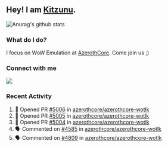 ## Hey! I am [Kitzunu](https://Github.com/Kitzunu).

![Anurag's github stats](https://github-readme-stats.kitzunu.vercel.app/api?username=Kitzunu&show_icons=true)

### What do I do?

I focus on WoW Emulation at [AzerothCore](https://Github.com/AzerothCore). Come join us ;)

### Connect with me
[![](https://img.shields.io/badge/AzerothCore%20Discord-Connect%20with%20me!-green)](https://discord.com/invite/gkt4y2x)

### Recent Activity

<!--START_SECTION:activity-->
1. 💪 Opened PR [#5006](https://github.com/azerothcore/azerothcore-wotlk/pull/5006) in [azerothcore/azerothcore-wotlk](https://github.com/azerothcore/azerothcore-wotlk)
2. 💪 Opened PR [#5005](https://github.com/azerothcore/azerothcore-wotlk/pull/5005) in [azerothcore/azerothcore-wotlk](https://github.com/azerothcore/azerothcore-wotlk)
3. 💪 Opened PR [#5004](https://github.com/azerothcore/azerothcore-wotlk/pull/5004) in [azerothcore/azerothcore-wotlk](https://github.com/azerothcore/azerothcore-wotlk)
4. 🗣 Commented on [#4585](https://github.com/azerothcore/azerothcore-wotlk/issues/4585) in [azerothcore/azerothcore-wotlk](https://github.com/azerothcore/azerothcore-wotlk)
5. 🗣 Commented on [#4809](https://github.com/azerothcore/azerothcore-wotlk/issues/4809) in [azerothcore/azerothcore-wotlk](https://github.com/azerothcore/azerothcore-wotlk)
<!--END_SECTION:activity-->
